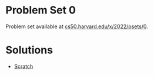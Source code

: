 # Problem Set 0

Problem set available at [cs50.harvard.edu/x/2022/psets/0](https://cs50.harvard.edu/x/2022/psets/0/).

# Solutions

- [Scratch](https://cs50.harvard.edu/x/2022/psets/0/scratch)
